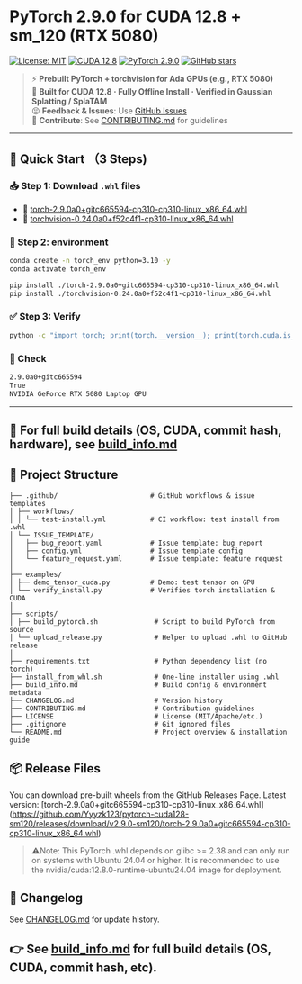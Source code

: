 # PyTorch 2.9.0 for CUDA 12.8 + sm_120 (RTX 5080)

[![License: MIT](https://img.shields.io/badge/License-MIT-blue.svg)](LICENSE)
[![CUDA 12.8](https://img.shields.io/badge/CUDA-12.8-success.svg)](https://developer.nvidia.com/cuda-downloads)
[![PyTorch 2.9.0](https://img.shields.io/badge/PyTorch-2.9.0-orange)](https://pytorch.org/)
[![GitHub stars](https://img.shields.io/github/stars/Yyyzk123/pytorch-cuda128-sm120?style=social)](https://github.com/Yyyzk123/pytorch-cuda128-sm120)

> ⚡ **Prebuilt PyTorch + torchvision for Ada GPUs (e.g., RTX 5080)**  
> 🔧 **Built for CUDA 12.8 · Fully Offline Install · Verified in Gaussian Splatting / SplaTAM**  
> 😣 **Feedback & Issues**: Use [GitHub Issues](https://github.com/Yyyzk123/pytorch-cuda128-sm120/issues)  
> 🙌 **Contribute**: See [CONTRIBUTING.md](./CONTRIBUTING.md) for guidelines

---

## 🚀 Quick Start （3 Steps)

### 📥 Step 1: Download `.whl` files
- 🔗 [torch-2.9.0a0+gitc665594-cp310-cp310-linux_x86_64.whl](https://github.com/Yyyzk123/pytorch-cuda128-sm120/releases/download/v2.9.0-sm120/torch-2.9.0a0+gitc665594-cp310-cp310-linux_x86_64.whl)
- 🔗 [torchvision-0.24.0a0+f52c4f1-cp310-linux_x86_64.whl](https://github.com/Yyyzk123/pytorch-cuda128-sm120/releases/download/v2.9.0-sm120/torchvision-0.24.0a0+f52c4f1-cp310-linux_x86_64.whl)

### 💽 Step 2:  environment

```bash
conda create -n torch_env python=3.10 -y
conda activate torch_env

pip install ./torch-2.9.0a0+gitc665594-cp310-cp310-linux_x86_64.whl
pip install ./torchvision-0.24.0a0+f52c4f1-cp310-linux_x86_64.whl
```

### ✅ Step 3: Verify 
```bash
python -c "import torch; print(torch.__version__); print(torch.cuda.is_available()); print(torch.cuda.get_device_name(0))"
```

### 📌 Check
```bash
2.9.0a0+gitc665594
True
NVIDIA GeForce RTX 5080 Laptop GPU
```

---

## 📄 For full build details (OS, CUDA, commit hash, hardware), see [build_info.md](./build_info.md)

## 📂 Project Structure
```
├── .github/                       # GitHub workflows & issue templates
│ ├── workflows/
│ │ └── test-install.yml           # CI workflow: test install from .whl
│ └── ISSUE_TEMPLATE/
│   ├── bug_report.yaml            # Issue template: bug report
│   ├── config.yml                 # Issue template config
│   └── feature_request.yaml       # Issue template: feature request
│
├── examples/
│ ├── demo_tensor_cuda.py          # Demo: test tensor on GPU
│ └── verify_install.py            # Verifies torch installation & CUDA
│
├── scripts/
│ ├── build_pytorch.sh              # Script to build PyTorch from source
│ └── upload_release.py             # Helper to upload .whl to GitHub release
│
├── requirements.txt                # Python dependency list (no torch)
├── install_from_whl.sh             # One-line installer using .whl
├── build_info.md                   # Build config & environment metadata
├── CHANGELOG.md                    # Version history
├── CONTRIBUTING.md                 # Contribution guidelines
├── LICENSE                         # License (MIT/Apache/etc.)
├── .gitignore                      # Git ignored files
└── README.md                       # Project overview & installation guide
```

## 📦 Release Files
You can download pre-built wheels from the GitHub Releases Page.
Latest version: 
[torch-2.9.0a0+gitc665594-cp310-cp310-linux_x86_64.whl]
(https://github.com/Yyyzk123/pytorch-cuda128-sm120/releases/download/v2.9.0-sm120/torch-2.9.0a0+gitc665594-cp310-cp310-linux_x86_64.whl)
> ⚠️Note: This PyTorch .whl depends on glibc >= 2.38 and can only run on systems with Ubuntu 24.04 or higher.
It is recommended to use the nvidia/cuda:12.8.0-runtime-ubuntu24.04 image for deployment.

## 📓 Changelog
See [CHANGELOG.md](./CHANGELOG.md) for update history. 

## 👉 See [build_info.md](./build_info.md) for full build details (OS, CUDA, commit hash, etc).

